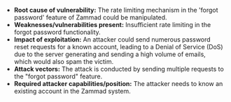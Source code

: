 - **Root cause of vulnerability:** The rate limiting mechanism in the 'forgot password' feature of Zammad could be manipulated.
- **Weaknesses/vulnerabilities present:**  Insufficient rate limiting in the forgot password functionality.
- **Impact of exploitation:** An attacker could send numerous password reset requests for a known account, leading to a Denial of Service (DoS) due to the server generating and sending a high volume of emails, which would also spam the victim.
- **Attack vectors:**  The attack is conducted by sending multiple requests to the "forgot password" feature.
- **Required attacker capabilities/position:** The attacker needs to know an existing account in the Zammad system.